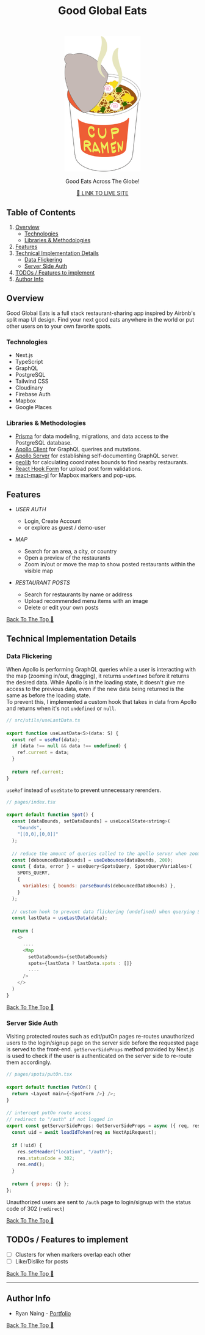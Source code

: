 <!-- markdownlint-disable-file MD033 -->

<h1 align="center"> Good Global Eats </h1> <br>
<p align="center">
    <a href="https://good-global-eats.vercel.app/">
        <img alt="Good Global Eats Logo" title="Good Global Eats" src="public/sushi.svg" width="200">
    </a>
</p>

<p align="center" > Good Eats Across The Globe! </p>
<p align="center" > <a href="https://good-global-eats.vercel.app/"> 🍣 LINK TO LIVE SITE </a></p>

## Table of Contents

1. [Overview](#overview)
    - [Technologies](#technologies)
    - [Libraries & Methodologies](#libraries--methodologies)
2. [Features](#features)
3. [Technical Implementation Details](#technical-implementation-details)
    - [Data Flickering](#data-flickering)
    - [Server Side Auth](#server-side-auth)
4. [TODOs / Features to implement](#todos--features-to-implement)
5. [Author Info](#author-info)



## Overview

Good Global Eats is a full stack restaurant-sharing app inspired by Airbnb's split map UI design. Find your next good eats anywhere in the world or put other users on to your own favorite spots.

### Technologies

- Next.js
- TypeScript
- GraphQL
- PostgreSQL
- Tailwind CSS
- Cloudinary
- Firebase Auth
- Mapbox
- Google Places

### Libraries & Methodologies

- [Prisma](https://github.com/prisma/prisma) for data modeling, migrations, and data access to the PostgreSQL database.
- [Apollo Client](https://github.com/apollographql/apollo-client) for GraphQL querires and mutations.
- [Apollo Server](https://github.com/apollographql/apollo-server) for establishing self-documenting GraphQL server.
- [geolib](https://github.com/manuelbieh/geolib) for calculating coordinates bounds to find nearby restaurants.
- [React Hook Form](https://github.com/react-hook-form/react-hook-form) for upload post form validations. 
- [react-map-gl](https://github.com/visgl/react-map-gl) for Mapbox markers and pop-ups.

## Features

<img alt="" title="" src="" width="500"  align="right">

- *USER AUTH*
  - Login, Create Account
  - or explore as guest / demo-user

- *MAP*
  - Search for an area, a city, or country
  - Open a preview of the restaurants
  - Zoom in/out or move the map to show posted restaurants within the visible map

- *RESTAURANT POSTS*
  - Search for restaurants by name or address
  - Upload recommended menu items with an image
  - Delete or edit your own posts

[Back To The Top :arrow_up_small:](#table-of-contents)

## Technical Implementation Details

### Data Flickering
When Apollo is performing GraphQL queries while a user is interacting with the map (zooming in/out, dragging), it returns `undefined` before it returns the desired data. While Apollo is in the loading state, it doesn't give me access to the previous data, even if the new data being returned is the same as before the loading state. <br>
To prevent this, I implemented a custom hook that takes in data from Apollo and returns when it's not `undefined` or `null`.

```javascript
// src/utils/useLastData.ts

export function useLastData<S>(data: S) {
  const ref = useRef(data);
  if (data !== null && data !== undefined) {
    ref.current = data;
  }

  return ref.current;
}
```

`useRef` instead of `useState` to prevent unnecessary rerenders.

```javascript
// pages/index.tsx

export default function Spot() {
  const [dataBounds, setDataBounds] = useLocalState<string>(
    "bounds",
    "[[0,0],[0,0]]"
  );

  // reduce the amount of queries called to the apollo server when zooming in/out of map
  const [debouncedDataBounds] = useDebounce(dataBounds, 200);
  const { data, error } = useQuery<SpotsQuery, SpotsQueryVariables>(
    SPOTS_QUERY,
    {
      variables: { bounds: parseBounds(debouncedDataBounds) },
    }
  );

  // custom hook to prevent data flickering (undefined) when querying SPOTS_QUERY
  const lastData = useLastData(data);
  
  return (
    <>
      ....
      <Map
        setDataBounds={setDataBounds}
        spots={lastData ? lastData.spots : []}
        ....
      />
    </>
  )
}
```

[Back To The Top :arrow_up_small:](#table-of-contents)


### Server Side Auth
Visiting protected routes such as edit/putOn pages re-routes unauthorized users to the login/signup page on the server side before the requested page is served to the front-end.
`getServerSideProps` method provided by Next.js is used to check if the user is authenticated on the server side to re-route them accordingly.

```javascript
// pages/spots/putOn.tsx

export default function PutOn() {
  return <Layout main={<SpotForm />} />;
}

// intercept putOn route access
// redirect to "/auth" if not logged in
export const getServerSideProps: GetServerSideProps = async ({ req, res }) => {
  const uid = await loadIdToken(req as NextApiRequest);

  if (!uid) {
    res.setHeader("location", "/auth");
    res.statusCode = 302;
    res.end();
  }

  return { props: {} };
};
```

Unauthorized users are sent to `/auth` page to login/signup with the status code of 302 (`redirect`)

[Back To The Top :arrow_up_small:](#table-of-contents)


## TODOs / Features to implement

- [ ] Clusters for when markers overlap each other
- [ ] Like/Dislike for posts

[Back To The Top :arrow_up_small:](#table-of-contents)

---

## Author Info

- Ryan Naing - [Portfolio](www.RyanNaing.com)


[Back To The Top :arrow_up_small:](#table-of-contents)
